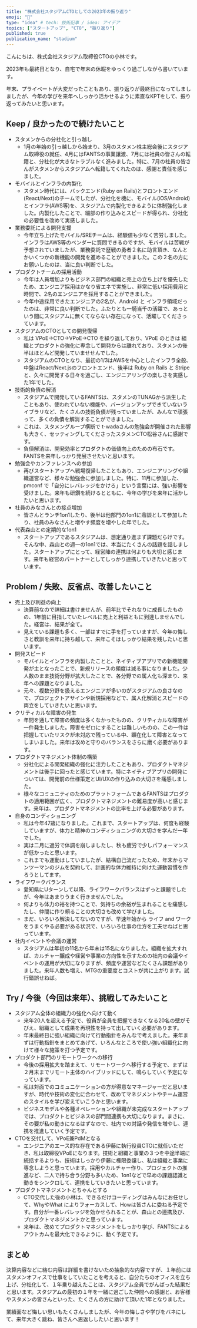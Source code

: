 ```yaml
---
title: "株式会社スタジアムCTOとしての2023年の振り返り"
emoji: "📝"
type: "idea" # tech: 技術記事 / idea: アイデア
topics: ["スタートアップ", "CTO", "振り返り"]
published: true
publication_name: "stadium"
---
```


こんにちは、株式会社スタジアム取締役CTOの小林です。

2023年も最終日となり、自宅で年末の休暇をゆっくり過ごしながら書いています。

年末、プライベートが大変だったこともあり、振り返りが最終日になってしましましたが、今年の学びを来年へしっかり活かせるように素直なKPTをして、振り返ってみたいと思います。

## Keep / 良かったので続けたいこと

- スタメンからの分社化と引っ越し
  - 1月の年始の引っ越しから始まり、3月のスタメン株主総会後にスタジアム取締役の就任、4月にはFANTSの事業譲渡、7月には社員の皆さんの転籍と、分社化が大きなトラブルなく進みました。特に、7月の社員の皆さんがスタメンからスタジアムへ転籍してくれたのは、感謝と責任を感じました。
- モバイルとインフラの内製化
  - スタメン時代には、バックエンド(Ruby on Rails)とフロントエンド(React/Next)のチームでしたが、分社化を機に、モバイル(iOS/Android)とインフラ(AWS等)を、スタジアムで内製化できるように体制強化しました。内製化したことで、細部の作り込みとスピードが得られ、分社化の必要性を改めて実感しました。
- 業務委託による開発支援
  - 今年立ち上げたモバイル/SREチームは、経験値も少なく苦労しました。インフラはAWS等のベンダーに質問できるのですが、モバイルは苦戦が予想されていましたが、業務委託で歴戦の勇者２名に助言頂き、なんとかいくつかの新機能の開発を進めることができました。この２名の方にお願いしたのは、当に良い判断でした。
- プロダクトチームの採用活動
  - 今年は人員増加よりもビジネス部門の組織と売上の立ち上げを優先したため、エンジニア採用はかなり省エネで実施し、非常に低い採用費用と時間で、2名のエンジニアを採用することができました。
  - 今年中途採用できたエンジニアの2名が、Android と インフラ領域だったのは、非常に良い判断でした。ふたりとも一騎当千の活躍で、あっという間にスタジアムに無くてならない存在になって、活躍してくださっています。
- スタジアムのCTOとしての開発復帰
  - 私は VPoE→CTO→VPoE→CTO を繰り返しており、VPoE のときは 組織とプロダクトの強化に専念して開発からは離れており、スタメンの後半はほとんど開発していませせんでした。
  - スタジアムのCTOとなり、最初の1/3はAWSを中心としたインフラ全般、中盤はReact/Next.jsのフロントエンド、後半は Ruby on Rails と Stripe と、久々に開発する日々を過ごし、エンジニアリングの楽しさを実感した1年でした。
- 技術的負債の解消
  - スタジアムで開発しているFANTSは、スタメンのTUNAGから派生したこともあり、使われていない機能や、バージョンアップできていないライブラリなど、たくさんの技術負債が残っていましたが、みんなで頑張って、多くの負債を解消することができました。
  - これは、スタメングループ横断で t-wadaさんの勉強会が開催された影響も大きく、セッティングしてくださったスタメンCTO松谷さんに感謝です。
  - 負債解消は、開発効率とプロダクトの価値向上のための布石です。FANTSを来年しっかり発展させたいと思います。
- 勉強会やカンファレンスへの参加
  - 再びスタートアップへ戦場復帰したこともあり、エンジニアリングや組織運営など、様々な勉強会に参加しました。特に、11月に参加した、pmconf で「自分にレバレッジをかけろ」という言葉には、強い影響を受けました。来年も研鑽を続けるとともに、今年の学びを来年に活かしたいと思います。
- 社員のみなさんとの接点増加
  - 皆さんとランチ1on1したり、後半は他部門の1on1に鼎談として参加したり、社員のみなさんと増やす頻度を増やした年でした。
- 代表森山との定期的な1on1
  - スタートアップであるスタジアムは、想定通り進まず課題だらけです。そんな中、森山との週一の1on1では、本当にたくさんの話題を話しました。スタートアップにとって、経営陣の連携は何よりも大切と感じます。来年も経営のパートナーとしてしっかり連携していきたいと思っています。

## Problem / 失敗、反省点、改善したいこと

- 売上及び利益の向上
  - 決算前なので詳細は書けませんが、前年比でそれなりに成長したものの、1年前に目指していたレベルに売上と利益ともに到達しませんでした。経営は、結果が全て。
  - 見えている課題も多く、一部はすでに手を打っていますが、今年の悔しさと教訓を来年に持ち越して、来年こそはしっかり結果を残したいと思います。
- 開発スピード
  - モバイルとインフラを内製したことと、ネイティブアプリでの新機能開発が主となったことで、新規リリースの頻度は減る事になりました。少人数のまま技術分野が拡大したことで、各分野での属人化も深まり、来年への課題となりました。
  - 元々、複数分野を扱えるエンジニアが多いのがスタジアムの良さなので、プロジェクトアサインや新規採用などで、属人化解消とスピードの両立をしていきたいと思います。
- クリティカルな障害の発生
  - 年間を通して障害の頻度は多くなかったものの、クリティカルな障害が一件発生しました。障害をゼロにすることは難しいものの、この一件は把握していたリスクが未対応で残っている中、顕在化して障害となってしまいました。来年は攻めと守りのバランスをさらに磨く必要があります。
- プロダクトマネジメント体制の構築
  - 分社化による開発組織の強化に注力したこともあり、プロダクトマネジメントは後手に回ったと感じています。特にネイティブアプリの開発については、開発前の仕様策定とUI/UXの作り込みの大切さを痛感しました。
  - 様々なコミュニティのためのプラットフォームであるFANTSはプロダクトの適用範囲が広く、プロダクトマネジメントの難易度が高いと感じます。来年は、プロダクトマネジメントの比率を上げる必要があります。
- 自身のコンディショニング
  - 私は今年47歳になりました。これまで、スタートアップは、何度も経験していますが、体力と精神のコンディショニングの大切さを学んだ一年でした。
  - 実は二月に過労で体調を崩しましたし、秋も疲労で少しパフォーマンスが低かったと思います。
  - これまでも運動はしていましたが、結構自己流だったため、年末からマンツーマンのジムを契約して、計画的な体力維持に向けた運動習慣を作ろうとしてます。
- ライフワークバランス
   - 愛知県にUターンして以降、ライフワークバランスはずっと課題でしたが、今年はあまりうまく行きませんでした。
   - 何よりも体力の裕を持つことで、気持ちの余裕が生まれることを痛感したし、仲間に作り頼ることの大切さも改めて学びました。
   - まだ、いろいろ解決してないのですが、早速年始から ライフ and ワーク をうまくやる必要がある状況で、いろいろ仕事の仕方を工夫せねばと思っています。
- 社内イベントや会議の運営
   - スタジアムは年初の11名から年末は15名になりました。組織を拡大すれば、カルチャー醸成や経営や事業の方向性を示すための社内の会議やイベントの運用が大切になりますが、頻度や運営などたくさん課題がありました。来年人数も増え、MTGの重要度とコストが共に上がります。試行錯誤せねば。

## Try / 今後（今回は来年）、挑戦してみたいこと

- スタジアム全体の組織力の強化へ向けて動く
  - 来年20人を超える予定で、役員が全員を把握できなくなる20名の壁がそびえ、組織として成果を再現性を持って出していく必要があります。
  - 年末最終日に強い組織に向けて行動指針をみんなで考えました。来年まずは行動指針をまとめてあげて、いろんなところで使い強い組織化に向けて様々な施策を打つ予定です。
- プロダクト部門のリモートワークへの移行
  - 今後の採用拡大を踏まえて、リモートワークへ移行する予定で、まずは２月末までリモート主体のハイブリッドにして、鳴らしていく予定になっています。
  - 私は対面でのコミュニケーションの方が得意なマネージャーだと思いますが、時代や技術の変化に合わせて、改めてマネジメントやチーム運営のスタイルを学び変えていこうかと思います。
  - ビジネスモデルや各種オペレーションや組織が未完成なスタートアップでは、プロダクトとビジネスの部門間連携も大切になります。まさに、その要が私の動きになるはずなので、社内での対話や発信を増やし、連携を推進していく予定です。
- CTOを交代して、VPoE兼PdMとなる
  - エンジニアのエース的な存在である伊藤に執行役員CTOに就任いただき、私は取締役VPoEになります。技術と組織と事業の３つを中途半端に統括するよりも、技術はしっかり伊藤に権限委譲し、私は組織と事業に専念しようと思っています。採用やカルチャー作り、プロジェクトの推進など、二人で持ち合う分野も多いため、1on1などで早めの課題認識と動きをシンクロして、連携をしていきたいと思っています。
- プロダクトマネジメントとちゃんとする
  - CTO交代した後の小林は、できるだけコーディングはみんなにお任せして、WhyやWhat によりフォーカスして、Howは皆さんに委ねる予定です。自分が一番レバレッジを効かせられることが、森山との連携及び、プロダクトマネジメントかと思っています。
  - 来年は、改めてプロダクトマネジメントをしっかり学び、FANTSによるアウトカムを最大化できるように、動く予定です。


## まとめ

決算内容などに絡む内容は詳細を書けないため抽象的な内容ですが、１年前にはスタメンオフィスで仕事をしていたことを考えると、自分たちのオフィスを立ち上げ、分社化して、１年乗り越えたことは、スタジアム全員でがんばった結果だと思います。スタジアムの最初の１年を一緒に過ごした仲間への感謝と、お客様やスタメンの皆さんといった、たくさんの方に助けて頂いた1年となりました。

業績面など悔しい思いもたくさんしましたが、今年の悔しさや学びをバネにして、来年大きく跳ね、皆さんへ恩返ししたいと思います！


